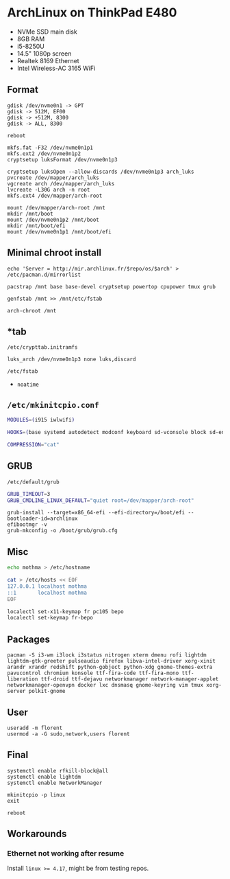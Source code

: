 # ArchLinux on ThinkPad E480

 * NVMe SSD main disk
 * 8GB RAM
 * i5-8250U
 * 14.5" 1080p screen
 * Realtek 8169 Ethernet
 * Intel Wireless-AC 3165 WiFi

## Format

```
gdisk /dev/nvme0n1 -> GPT
gdisk -> 512M, EF00
gdisk -> +512M, 8300
gdisk -> ALL, 8300
```

```
reboot
```

```
mkfs.fat -F32 /dev/nvme0n1p1
mkfs.ext2 /dev/nvme0n1p2
cryptsetup luksFormat /dev/nvme0n1p3
```

```
cryptsetup luksOpen --allow-discards /dev/nvme0n1p3 arch_luks
pvcreate /dev/mapper/arch_luks
vgcreate arch /dev/mapper/arch_luks
lvcreate -L30G arch -n root
mkfs.ext4 /dev/mapper/arch-root
```

```
mount /dev/mapper/arch-root /mnt
mkdir /mnt/boot
mount /dev/nvme0n1p2 /mnt/boot
mkdir /mnt/boot/efi
mount /dev/nvme0n1p1 /mnt/boot/efi
```

## Minimal chroot install

```
echo 'Server = http://mir.archlinux.fr/$repo/os/$arch' > /etc/pacman.d/mirrorlist

pacstrap /mnt base base-devel cryptsetup powertop cpupower tmux grub

genfstab /mnt >> /mnt/etc/fstab

arch-chroot /mnt
```

## \*tab

`/etc/crypttab.initramfs`

```
luks_arch /dev/nvme0n1p3 none luks,discard
```

`/etc/fstab`

 * `noatime`

## `/etc/mkinitcpio.conf`

```bash
MODULES=(i915 iwlwifi)

HOOKS=(base systemd autodetect modconf keyboard sd-vconsole block sd-encrypt sd-lvm2 filesystems fsck)

COMPRESSION="cat"
```

## GRUB

`/etc/default/grub`

```bash
GRUB_TIMEOUT=3
GRUB_CMDLINE_LINUX_DEFAULT="quiet root=/dev/mapper/arch-root"
```

```
grub-install --target=x86_64-efi --efi-directory=/boot/efi --bootloader-id=archlinux
efibootmgr -v
grub-mkconfig -o /boot/grub/grub.cfg
```

## Misc

```bash
echo mothma > /etc/hostname

cat > /etc/hosts << EOF
127.0.0.1 localhost mothma
::1       localhost mothma
EOF

localectl set-x11-keymap fr pc105 bepo
localectl set-keymap fr-bepo
```

## Packages

```
pacman -S i3-wm i3lock i3status nitrogen xterm dmenu rofi lightdm lightdm-gtk-greeter pulseaudio firefox libva-intel-driver xorg-xinit arandr xrandr redshift python-gobject python-xdg gnome-themes-extra pavucontrol chromium konsole ttf-fira-code ttf-fira-mono ttf-liberation ttf-droid ttf-dejavu networkmanager network-manager-applet networkmanager-openvpn docker lxc dnsmasq gnome-keyring vim tmux xorg-server polkit-gnome
```

## User

```
useradd -m florent
usermod -a -G sudo,network,users florent
```


## Final

```
systemctl enable rfkill-block@all
systemctl enable lightdm
systemctl enable NetworkManager

mkinitcpio -p linux
exit
```

```
reboot
```

## Workarounds

### Ethernet not working after resume

Install `linux >= 4.17`, might be from testing repos.
